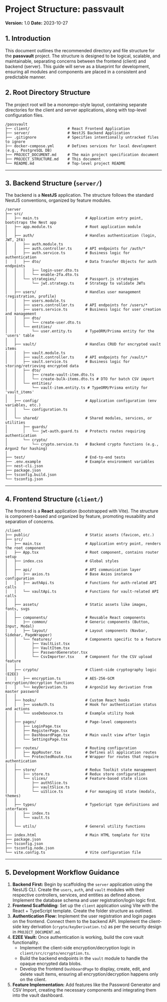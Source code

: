 # Project Structure: passvault

**Version:** 1.0
**Date:** 2023-10-27

## 1. Introduction

This document outlines the recommended directory and file structure for the **passvault** project. The structure is designed to be logical, scalable, and maintainable, separating concerns between the frontend (client) and backend (server). This guide will serve as a blueprint for development, ensuring all modules and components are placed in a consistent and predictable manner.

## 2. Root Directory Structure

The project root will be a monorepo-style layout, containing separate directories for the client and server applications, along with top-level configuration files.

```
/passvault
├── client/                 # React Frontend Application
├── server/                 # NestJS Backend Application
├── .gitignore              # Specifies intentionally untracked files to ignore
├── docker-compose.yml      # Defines services for local development (e.g., PostgreSQL DB)
├── PROJECT_DOCUMENT.md     # The main project specification document
├── PROJECT_STRUCTURE.md    # This document
└── README.md               # Top-level project README
```

---

## 3. Backend Structure (`server/`)

The backend is a **NestJS** application. The structure follows the standard NestJS conventions, organized by feature modules.

```
/server
├── src/
│   ├── main.ts                     # Application entry point, bootstraps the Nest app
│   ├── app.module.ts               # Root application module
│   │
│   ├── auth/                       # Handles authentication (login, JWT, 2FA)
│   │   ├── auth.module.ts
│   │   ├── auth.controller.ts      # API endpoints for /auth/*
│   │   ├── auth.service.ts         # Business logic for authentication
│   │   ├── dto/                    # Data Transfer Objects for auth endpoints
│   │   │   ├── login-user.dto.ts
│   │   │   └── enable-2fa.dto.ts
│   │   └── strategies/             # Passport.js strategies
│   │       └── jwt.strategy.ts     # Strategy to validate JWTs
│   │
│   ├── users/                      # Handles user management (registration, profile)
│   │   ├── users.module.ts
│   │   ├── users.controller.ts     # API endpoints for /users/*
│   │   ├── users.service.ts        # Business logic for user creation and management
│   │   ├── dto/
│   │   │   └── create-user.dto.ts
│   │   └── entities/
│   │       └── user.entity.ts      # TypeORM/Prisma entity for the 'users' table
│   │
│   ├── vault/                      # Handles CRUD for encrypted vault items
│   │   ├── vault.module.ts
│   │   ├── vault.controller.ts     # API endpoints for /vault/*
│   │   ├── vault.service.ts        # Business logic for storing/retrieving encrypted data
│   │   ├── dto/
│   │   │   ├── create-vault-item.dto.ts
│   │   │   └── create-bulk-items.dto.ts # DTO for batch CSV import
│   │   └── entities/
│   │       └── vault-item.entity.ts # TypeORM/Prisma entity for 'vault_items'
│   │
│   ├── config/                     # Application configuration (env variables, etc.)
│   │   └── configuration.ts
│   │
│   └── shared/                     # Shared modules, services, or utilities
│       ├── guards/
│       │   └── jwt-auth.guard.ts   # Protects routes requiring authentication
│       └── crypto/
│           └── crypto.service.ts   # Backend crypto functions (e.g., Argon2 for hashing)
│
├── test/                           # End-to-end tests
├── .env.example                    # Example environment variables
├── nest-cli.json
├── package.json
├── tsconfig.build.json
└── tsconfig.json
```

---

## 4. Frontend Structure (`client/`)

The frontend is a **React** application (bootstrapped with Vite). The structure is component-based and organized by feature, promoting reusability and separation of concerns.

```
/client
├── public/                         # Static assets (favicon, etc.)
├── src/
│   ├── main.tsx                    # Application entry point, renders the root component
│   ├── App.tsx                     # Root component, contains router setup
│   ├── index.css                   # Global styles
│   │
│   ├── api/                        # API communication layer
│   │   ├── axios.ts                # Base Axios instance configuration
│   │   ├── authApi.ts              # Functions for auth-related API calls
│   │   └── vaultApi.ts             # Functions for vault-related API calls
│   │
│   ├── assets/                     # Static assets like images, fonts, svgs
│   │
│   ├── components/                 # Reusable React components
│   │   ├── common/                 # Generic components (Button, Input, Modal)
│   │   ├── layout/                 # Layout components (Navbar, Sidebar, PageWrapper)
│   │   └── features/               # Components specific to a feature
│   │       ├── VaultList.tsx
│   │       ├── VaultItem.tsx
│   │       ├── PasswordGenerator.tsx
│   │       └── CsvImporter.tsx     # Component for the CSV upload feature
│   │
│   ├── crypto/                     # Client-side cryptography logic (E2EE)
│   │   ├── encryption.ts           # AES-256-GCM encryption/decryption functions
│   │   └── keyDerivation.ts        # Argon2id key derivation from master password
│   │
│   ├── hooks/                      # Custom React hooks
│   │   ├── useAuth.ts              # Hook for authentication status and actions
│   │   └── useDebounce.ts          # Example utility hook
│   │
│   ├── pages/                      # Page-level components
│   │   ├── LoginPage.tsx
│   │   ├── RegisterPage.tsx
│   │   ├── DashboardPage.tsx       # Main vault view after login
│   │   └── SettingsPage.tsx
│   │
│   ├── routes/                     # Routing configuration
│   │   ├── AppRouter.tsx           # Defines all application routes
│   │   └── ProtectedRoute.tsx      # Wrapper for routes that require authentication
│   │
│   ├── store/                      # Redux Toolkit state management
│   │   ├── store.ts                # Redux store configuration
│   │   └── slices/                 # Feature-based state slices
│   │       ├── authSlice.ts
│   │       ├── vaultSlice.ts
│   │       └── uiSlice.ts          # For managing UI state (modals, themes)
│   │
│   ├── types/                      # TypeScript type definitions and interfaces
│   │   ├── index.ts
│   │   └── vault.ts
│   │
│   └── utils/                      # General utility functions
│
├── index.html                      # Main HTML template for Vite
├── package.json
├── tsconfig.json
├── tsconfig.node.json
└── vite.config.ts                  # Vite configuration file
```

---

## 5. Development Workflow Guidance

1.  **Backend First:** Begin by scaffolding the `server` application using the NestJS CLI. Create the `users`, `auth`, and `vault` modules with their respective controllers, services, and entities as defined above. Implement the database schema and user registration/login logic first.
2.  **Frontend Scaffolding:** Set up the `client` application using Vite with the React + TypeScript template. Create the folder structure as outlined.
3.  **Authentication Flow:** Implement the user registration and login pages on the frontend. Connect them to the backend API. Implement the client-side key derivation (`crypto/keyDerivation.ts`) as per the security design in `PROJECT_DOCUMENT.md`.
4.  **E2EE Vault:** Once authentication is working, build the core vault functionality.
    - Implement the client-side encryption/decryption logic in `client/src/crypto/encryption.ts`.
    - Build the backend endpoints in the `vault` module to handle the opaque encrypted data blobs.
    - Develop the frontend `DashboardPage` to display, create, edit, and delete vault items, ensuring all encryption/decryption happens only on the client.
5.  **Feature Implementation:** Add features like the Password Generator and CSV Import, creating the necessary components and integrating them into the vault dashboard.
